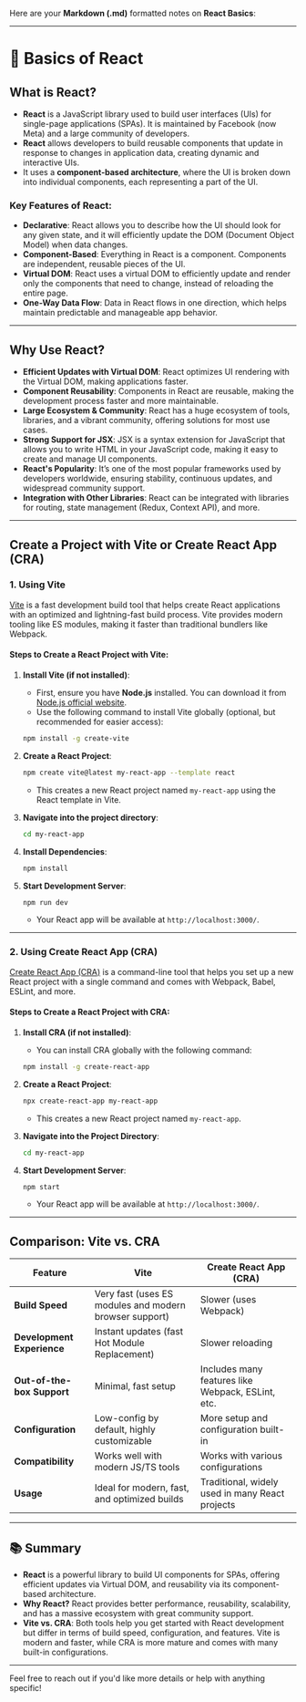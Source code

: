 Here are your **Markdown (.md)** formatted notes on **React Basics**:

---

# 📘 **Basics of React**

## **What is React?**

* **React** is a JavaScript library used to build user interfaces (UIs) for single-page applications (SPAs). It is maintained by Facebook (now Meta) and a large community of developers.
* **React** allows developers to build reusable components that update in response to changes in application data, creating dynamic and interactive UIs.
* It uses a **component-based architecture**, where the UI is broken down into individual components, each representing a part of the UI.

### **Key Features of React:**

* **Declarative**: React allows you to describe how the UI should look for any given state, and it will efficiently update the DOM (Document Object Model) when data changes.
* **Component-Based**: Everything in React is a component. Components are independent, reusable pieces of the UI.
* **Virtual DOM**: React uses a virtual DOM to efficiently update and render only the components that need to change, instead of reloading the entire page.
* **One-Way Data Flow**: Data in React flows in one direction, which helps maintain predictable and manageable app behavior.

---

## **Why Use React?**

* **Efficient Updates with Virtual DOM**: React optimizes UI rendering with the Virtual DOM, making applications faster.
* **Component Reusability**: Components in React are reusable, making the development process faster and more maintainable.
* **Large Ecosystem & Community**: React has a huge ecosystem of tools, libraries, and a vibrant community, offering solutions for most use cases.
* **Strong Support for JSX**: JSX is a syntax extension for JavaScript that allows you to write HTML in your JavaScript code, making it easy to create and manage UI components.
* **React's Popularity**: It’s one of the most popular frameworks used by developers worldwide, ensuring stability, continuous updates, and widespread community support.
* **Integration with Other Libraries**: React can be integrated with libraries for routing, state management (Redux, Context API), and more.

---

## **Create a Project with Vite or Create React App (CRA)**

### **1. Using Vite**

[Vite](https://vitejs.dev/) is a fast development build tool that helps create React applications with an optimized and lightning-fast build process. Vite provides modern tooling like ES modules, making it faster than traditional bundlers like Webpack.

#### **Steps to Create a React Project with Vite**:

1. **Install Vite (if not installed)**:

   * First, ensure you have **Node.js** installed. You can download it from [Node.js official website](https://nodejs.org/).
   * Use the following command to install Vite globally (optional, but recommended for easier access):

   ```bash
   npm install -g create-vite
   ```

2. **Create a React Project**:

   ```bash
   npm create vite@latest my-react-app --template react
   ```

   * This creates a new React project named `my-react-app` using the React template in Vite.

3. **Navigate into the project directory**:

   ```bash
   cd my-react-app
   ```

4. **Install Dependencies**:

   ```bash
   npm install
   ```

5. **Start Development Server**:

   ```bash
   npm run dev
   ```

   * Your React app will be available at `http://localhost:3000/`.

---

### **2. Using Create React App (CRA)**

[Create React App (CRA)](https://reactjs.org/docs/create-a-new-react-app.html) is a command-line tool that helps you set up a new React project with a single command and comes with Webpack, Babel, ESLint, and more.

#### **Steps to Create a React Project with CRA**:

1. **Install CRA (if not installed)**:

   * You can install CRA globally with the following command:

   ```bash
   npm install -g create-react-app
   ```

2. **Create a React Project**:

   ```bash
   npx create-react-app my-react-app
   ```

   * This creates a new React project named `my-react-app`.

3. **Navigate into the Project Directory**:

   ```bash
   cd my-react-app
   ```

4. **Start Development Server**:

   ```bash
   npm start
   ```

   * Your React app will be available at `http://localhost:3000/`.

---

## **Comparison: Vite vs. CRA**

| **Feature**                | **Vite**                                               | **Create React App (CRA)**                        |
| -------------------------- | ------------------------------------------------------ | ------------------------------------------------- |
| **Build Speed**            | Very fast (uses ES modules and modern browser support) | Slower (uses Webpack)                             |
| **Development Experience** | Instant updates (fast Hot Module Replacement)          | Slower reloading                                  |
| **Out-of-the-box Support** | Minimal, fast setup                                    | Includes many features like Webpack, ESLint, etc. |
| **Configuration**          | Low-config by default, highly customizable             | More setup and configuration built-in             |
| **Compatibility**          | Works well with modern JS/TS tools                     | Works with various configurations                 |
| **Usage**                  | Ideal for modern, fast, and optimized builds           | Traditional, widely used in many React projects   |

---

## 📚 **Summary**

* **React** is a powerful library to build UI components for SPAs, offering efficient updates via Virtual DOM, and reusability via its component-based architecture.
* **Why React?** React provides better performance, reusability, scalability, and has a massive ecosystem with great community support.
* **Vite vs. CRA**: Both tools help you get started with React development but differ in terms of build speed, configuration, and features. Vite is modern and faster, while CRA is more mature and comes with many built-in configurations.

---

Feel free to reach out if you'd like more details or help with anything specific!
